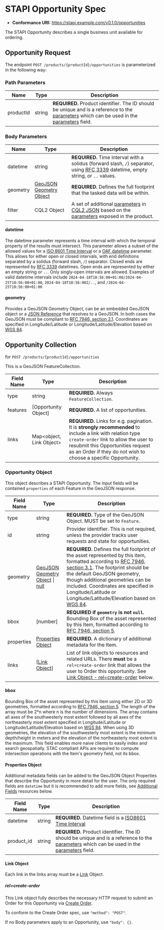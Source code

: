 # STAPI Opportunity Spec

- **Conformance URI:** <https://stapi.example.com/v0.1.0/opportunities>

The STAPI Opportunity describes a single business unit available for ordering.

## Opportunity Request

The endpoint `POST /products/{productId}/opportunities` is parameterized in the following way:

### Path Parameters

| Name | Type                                                                       | Description |
|------------| -------------------------------------------------------------------------- | ----------- |
| productId  | string                                                                     | **REQUIRED.** Product identifier. The ID should be unique and is a reference to the [parameters](https://github.com/Element84/stapi-spec/blob/main/product/README.md#parameters) which can be used in the [parameters](https://github.com/Element84/stapi-spec/blob/main/product/README.md#parameters) field. |

### Body Parameters

| Name | Type                                                                       | Description |
|------------| -------------------------------------------------------------------------- | ----------- |
| datetime   | string                                                                     | **REQUIRED.** Time interval with a solidus (forward slash, `/`)  separator, using [RFC 3339](https://tools.ietf.org/html/rfc3339#section-5.6) datetime, empty string, or `..` values. |
| geometry   | [GeoJSON Geometry Object](https://tools.ietf.org/html/rfc7946#section-3.1) | **REQUIRED.** Defines the full footprint that the tasked data will be within.|
| filter     | CQL2 Object | A set of additional [parameters](https://github.com/Element84/stapi-spec/blob/main/product/README.md#parameters) in [CQL2 JSON](https://docs.ogc.org/DRAFTS/21-065.html) based on the [parameters](https://github.com/Element84/stapi-spec/blob/main/product/README.md#parameters) exposed in the product. |

#### datetime

The datetime parameter represents a time interval with which the temporal property of the results must intersect. This parameter allows a subset of the allowed values for a [ISO 8601 Time Interval](https://en.wikipedia.org/wiki/ISO_8601#Time_intervals) or a 
[OAF datetime](http://docs.opengeospatial.org/is/17-069r3/17-069r3.html#_parameter_datetime) parameter.
This allows for either
open or closed intervals, with end definitions separated by a solidus (forward slash, `/`) separator. Closed ends are represented by
[RFC 3339](https://datatracker.ietf.org/doc/html/rfc3339) datetimes. Open ends are represented
by either an empty string or `..`. Only singly-open intervals are allowed.  Examples of valid datetime intervals include `2024-04-18T10:56:00+01:00/2024-04-25T10:56:00+01:00`, `2024-04-18T10:56:00Z/..`, and `/2024-04-25T10:56:00+01:00`

#### geometry

Provides a GeoJSON Geometry Object, can be an embedded GeoJSON object or a [JSON Reference](https://json-spec.readthedocs.io/reference.html) that resolves to a GeoJSON. In both cases the GeoJSON must be compliant to [RFC 7946, section 3.1](https://tools.ietf.org/html/rfc7946#section-3.1). Coordinates are specified in Longitude/Latitude or Longitude/Latitude/Elevation based on [WGS 84](http://www.opengis.net/def/crs/OGC/1.3/CRS84).

## Opportunity Collection

for `POST /products/{productId}/opportunities`

This is a GeoJSON FeatureCollection.

| Field Name    | Type                      | Description |
| ------------- | ------------------------- | ----------- |
| type          | string                    | **REQUIRED.** Always `FeatureCollection`. |
| features      | \[Opportunity Object\]    | **REQUIRED.** A list of opportunities. |
| links         | Map\<object, Link Object> | **REQUIRED.** Links for e.g. pagination. It is **strongly recommended** to include a link with relation type `create-order` link to allow the user to resubmit this Opportunities request as an Order if they do not wish to choose a specific Opportunity. |

### Opportunity Object

This object describes a STAPI Opportunity. The input fields will be contained `properties` of each Feature in the GeoJSON response.

| Field Name | Type                                                                       | Description |
| ---------- | -------------------------------------------------------------------------- | ----------- |
| type       | string                                                                     | **REQUIRED.** Type of the GeoJSON Object. MUST be set to `Feature`. |
| id         | string                                                                     | Provider identifier. This is not required, unless the provider tracks user requests and state for opportunities. |
| geometry   | [GeoJSON Geometry Object](https://tools.ietf.org/html/rfc7946#section-3.1) \| [null](https://tools.ietf.org/html/rfc7946#section-3.2) | **REQUIRED.** Defines the full footprint of the asset represented by this item, formatted according to [RFC 7946, section 3.1](https://tools.ietf.org/html/rfc7946#section-3.1). The footprint should be the default GeoJSON geometry, though additional geometries can be included. Coordinates are specified in Longitude/Latitude or Longitude/Latitude/Elevation based on [WGS 84](http://www.opengis.net/def/crs/OGC/1.3/CRS84). |
| bbox       | \[number]                                                                  | **REQUIRED if `geometry` is not `null`.** Bounding Box of the asset represented by this Item, formatted according to [RFC 7946, section 5](https://tools.ietf.org/html/rfc7946#section-5). |
| properties | [Properties Object](#properties-object)                                    | **REQUIRED.** A dictionary of additional metadata for the Item. |
| links      | \[[Link Object](#link-object)]                                             | List of link objects to resources and related URLs. There **must** be a `rel=create-order` link that allows the user to Order this opportunity. See [Link Object - rel=create-order](#rel=create-order) below. |

#### bbox

Bounding Box of the asset represented by this Item using either 2D or 3D geometries,
formatted according to [RFC 7946, section 5](https://tools.ietf.org/html/rfc7946#section-5).
The length of the array must be 2\*n where n is the number of dimensions.
The array contains all axes of the southwesterly most extent followed by all axes of the northeasterly most extent specified in
Longitude/Latitude or Longitude/Latitude/Elevation based on [WGS 84](http://www.opengis.net/def/crs/OGC/1.3/CRS84).
When using 3D geometries, the elevation of the southwesterly most extent is the minimum depth/height in meters
and the elevation of the northeasterly most extent is the maximum.
This field enables more naive clients to easily index and search geospatially.
STAC compliant APIs are required to compute intersection operations with the Item's geometry field, not its bbox.

#### Properties Object

Additional metadata fields can be added to the GeoJSON Object Properties that describe the Opportunity in more detail for the user. The only required fields are  `datetime` but it is recommended to add more fields, see [Additional Fields](#additional-fields)
resources below.

| Field Name | Type         | Description                                                  |
| ---------- | ------------ | ------------------------------------------------------------ |
| datetime       | string                                                                     | **REQUIRED.** Datetime field is a [ISO8601 Time Interval](https://en.wikipedia.org/wiki/ISO_8601#Time_intervals) |
| product_id | string | **REQUIRED.**  Product identifier. The ID should be unique and is a reference to the [parameters](https://github.com/Element84/stapi-spec/blob/main/product/README.md#parameters) which can be used in the [parameters](https://github.com/Element84/stapi-spec/blob/main/product/README.md#parameters) field. |

#### Link Object

Each link in the links array must be a [Link](https://github.com/radiantearth/stac-spec/blob/master/commons/links.md#link-object) Object.

##### rel=create-order

This Link object fully describes the necessary HTTP request to submit an Order for this Opportunity via [Create Order](https://github.com/stapi-spec/stapi-spec/tree/main/order#create-order-request).

To conform to the Create Order spec, use `"method": "POST"`.

If no Body parameters apply to an Opportunity, use `"body": {}`.
